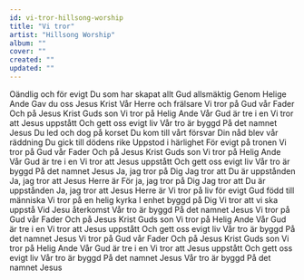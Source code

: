 ```yaml
---
id: vi-tror-hillsong-worship
title: "Vi tror"
artist: "Hillsong Worship"
album: ""
cover: ""
created: ""
updated: ""
---
```


Oändlig och för evigt
Du som har skapat allt
Gud allsmäktig
Genom Helige Ande
Gav du oss Jesus Krist
Vår Herre och frälsare
Vi tror på Gud vår Fader
Och på Jesus Krist Guds son
Vi tror på Helig Ande
Vår Gud är tre i en
Vi tror att Jesus uppstått
Och gett oss evigt liv
Vår tro är byggd
På det namnet Jesus
Du led och dog på korset
Du kom till vårt försvar
Din nåd blev vår räddning
Du gick till dödens rike
Uppstod i härlighet
För evigt på tronen
Vi tror på Gud vår Fader
Och på Jesus Krist Guds son
Vi tror på Helig Ande
Vår Gud är tre i en
Vi tror att Jesus uppstått
Och gett oss evigt liv
Vår tro är byggd
På det namnet Jesus
Ja, jag tror på Dig
Jag tror att Du är uppstånden
Ja, jag tror att Jesus Herre är
För ja, jag tror på Dig
Jag tror att Du är uppstånden
Ja, jag tror att Jesus Herre är
Vi tror på liv för evigt
Gud född till människa
Vi tror på en helig kyrka
I enhet byggd på Dig
Vi tror att vi ska uppstå
Vid Jesu återkomst
Vår tro är byggd
På det namnet Jesus
Vi tror på Gud vår Fader
Och på Jesus Krist Guds son
Vi tror på Helig Ande
Vår Gud är tre i en
Vi tror att Jesus uppstått
Och gett oss evigt liv
Vår tro är byggd
På det namnet Jesus
Vi tror på Gud vår Fader
Och på Jesus Krist Guds son
Vi tror på Helig Ande
Vår Gud är tre i en
Vi tror att Jesus uppstått
Och gett oss evigt liv
Vår tro är byggd
På det namnet Jesus
Vår tro är byggd
På det namnet Jesus